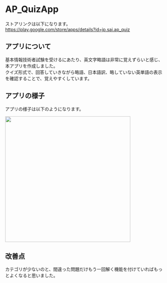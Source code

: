 # AP_QuizApp
ストアリンクは以下になります。<br>
https://play.google.com/store/apps/details?id=jp.sai.ap_quiz

## アプリについて
基本情報技術者試験を受けるにあたり、英文字略語は非常に覚えずらいと感じ、本アプリを作成しました。<br>
クイズ形式で、回答していきながら略語、日本語訳、略していない英単語の表示を確認することで、覚えやすくしています。<br>

## アプリの様子
アプリの様子は以下のようになります。<br>

<img src="https://user-images.githubusercontent.com/85460645/153994882-16bb7e91-dca4-4a89-96ba-0aae25c38e0e.gif" width="400">

## 改善点
カテゴリが少ないのと、間違った問題だけもう一回解く機能を付けていればもっとよくなると思いました。
